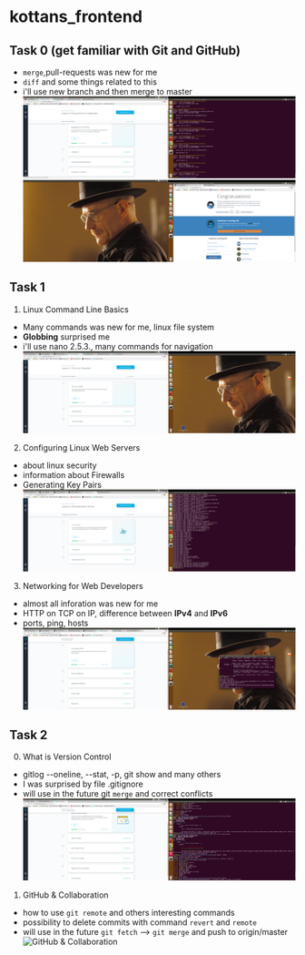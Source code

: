 ﻿# kottans_frontend

## Task 0 (get familiar with Git and GitHub) ##
- `merge`,pull-requests was new for me
- `diff` and some things related to this
- i'll use new branch and then merge to master
![Task_0 screenshot](/task_0/task0_done.png)
![Task_0 screenshot](/task_0/task0_1.2done.png)

## Task 1 ##
1. Linux Command Line Basics
- Many commands was new for me, linux file system
- **Globbing** surprised me
- i'll use nano 2.5.3., many commands for navigation
![Linux Command Line screenshot](/task_1/1.1_done.png)

2. Configuring Linux Web Servers
- about linux security 
- information about Firewalls
- Generating Key Pairs
![Configuring Linux Web Servers screenshot](/task_1/1.2_done.png)

3. Networking for Web Developers
- almost all inforation was new for me
- HTTP on TCP on IP, difference between **IPv4** and **IPv6**
- ports, ping, hosts
![Networking for Web Developers screenshot](/task_1/1.3_done.png)

## Task 2 ##
0. What is Version Control
- gitlog --oneline, --stat, -p, git show and many others
- I was surprised by file .gitignore
- will use in the future git `merge` and correct conflicts
![What is Version Control screenshot](/task_2/task2_0_done.png)

1. GitHub & Collaboration
- how to use `git remote` and others interesting commands
- possibility to delete commits with command `revert` and `remote`
- will use in the future `git fetch` --> `git merge` and push to origin/master
![GitHub & Collaboration](/task_2/task2_1_donee.png)

